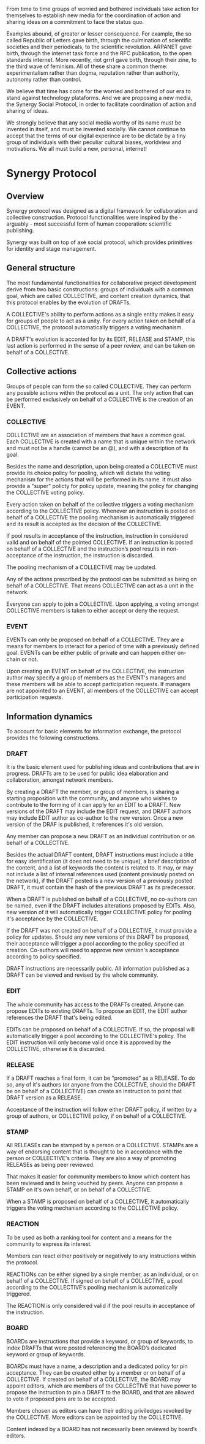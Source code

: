 From time to time groups of worried and bothered individuals take action for 
themselves to establish new media for the coordination of action and sharing ideas on a 
commitment to face the status quo.

Examples abound, of greater or lesser consequence. For example, the so called 
Republic of Letters gave birth, through the culmination of scientific societies
and their periodicals, to the scientific revolution. ARPANET gave birth, through 
the internet task force and the RFC publication, to the open standards internet.
More recently, riot grrrl gave birth, through their zine, to the third wave
of feminism. All of these share a common theme: experimentalism rather than dogma,
reputation rather than authority, autonomy rather than control.  

We believe that time has come for the worried and bothered of our era to stand 
against technology plataforms. And we are proposing a new media, the Synergy 
Social Protocol, in order to facilitate coordination of action and sharing of 
ideas.

We strongly believe that any social media worthy of its name must be 
invented in itself, and must be invented socially. We cannot continue to accept
that the terms of our digital experince are to be dictate by a tiny group of 
individuals with their peculiar cultural biases, worldview and motivations. 
We all must build a new, personal, internet!

# Synergy Protocol

## Overview

Synergy protocol was designed as a digital framework for collaboration and
collective construction. Protocol functionalities were inspired by the - arguably - most successful form of human cooperation: scientific publishing.

Synergy was built on top of axé social protocol, which provides primitives
for identity and stage management.

## General structure

The most fundamental functionalities for collaborative project development 
derive from two basic constructions: groups of individuals with a common goal,
which are called COLLECTIVE, and content creation dynamics, that this protocol
enables by the evolution of DRAFTs. 

A COLLECTIVE's ability to perform actions as a single entity makes it easy for
groups of people to act as a unity. For every action taken on behalf of a 
COLLECTIVE, the protocol automatically triggers a voting mechanism.

A DRAFT's evolution is acconted for by its EDIT, RELEASE and STAMP, this last action
is performed in the sense of a peer review, and can be taken on behalf of a COLLECTIVE.

## Collective actions

Groups of people can form the so called COLLECTIVE. They can perform any possible actions within the protocol as a unit. The only action that can be performed  exclusively on behalf of a COLLECTIVE is the creation of an EVENT.

### COLLECTIVE

COLLECTIVE are an association of members that have a common goal. Each
COLLECTIVE is created with a name that is unique within the network and
must not be a handle (cannot be an @), and with a description of its goal. 

Besides the name and description, upon being created a COLLECTIVE must provide 
its choice policy for pooling, which will dictate the voting mechanism 
for the actions that will be performed in its name. It must also provide a "super" 
policty for policy update, meaning the policy for changing the COLLECTIVE voting policy.

Every action taken on behalf of the collective triggers a voting mechanism
according to the COLLECTIVE policy. Whenever an instruction is posted on behalf 
of a COLLECTIVE the pooling mechanism is automatically triggered and its result 
is accepted as the decision of the COLLECTIVE.

If pool results in acceptance of the instruction, instruction in considered valid
and on behalf of the pointed COLLECTIVE. If an instruction is posted on behalf of 
a COLLECTIVE and the instruction’s pool results in non-acceptance of the instruction,
the instruction is discarded. 

The pooling mechanism of a COLLECTIVE may be updated.

Any of the actions prescribed by the protocol can be submitted as
being on behalf of a COLLECTIVE. That means COLLECTIVE can act as a
unit in the network. 

Everyone can apply to join a COLLECTIVE. Upon applying, a voting amongst COLLECTIVE 
members is taken to either accept or deny the request.

### EVENT

EVENTs can only be proposed on behalf of a COLLECTIVE. They are a means for members to interact for a period of time with a previously defined goal. EVENTs can be either public of private and can happen either on-chain or not. 

Upon creating an EVENT on behalf of the COLLECTIVE, the instruction author may specify a group of members as the EVENT's managers and these members will be able to accept participation requests. If managers are not appointed to an EVENT, all members of the COLLECTIVE can accept participation requests.


## Information dynamics

To account for basic elements for information exchange, the protocol provides
the following constructions.

### DRAFT

It is the basic element used for publishing ideas and contributions that are in
progress. DRAFTs are to be used for public idea elaboration and collaboration,
amongst network members.

By creating a DRAFT the member, or group of members, is sharing a starting proposition with
the community, and anyone who wishes to contribute to the forming of it can
apply for an EDIT to a DRAFT. New versions of the DRAFT may include the EDIT request, and DRAFT authors may include EDIT author as co-author to the new version. 
Once a new version of the DRAF is published, it references it's old version.

Any member can propose a new DRAFT as an individual contribution or
on behalf of a COLLECTIVE.

Besides the actual DRAFT content, DRAFT instructions must include a
title for easy identification (it does not need to be unique), a brief description
of the content, and a list of keywords the content is related to. It may, or
may not include a list of internal references used (content previously posted on
the network), if the DRAFT posted is a new version of a previously posted DRAFT, 
it must contain the hash of the previous DRAFT as its predecessor.

When a DRAFT is published on behalf of a COLLECTIVE, no co-authors can be named, even if the DRAFT includes alterations proposed by EDITs. Also, new version of it will automatically trigger COLLECTIVE policy for pooling it's acceptance by the COLLECTIVE. 

If the DRAFT was not created on behalf of a COLLECTIVE, it must provide a policy for updates. Should any new versions of this DRAFT be proposed, their acceptance will trigger a pool according to the policy specified at creation. Co-authors will need to approve new version's acceptance according to policy specified.

DRAFT instructions are necessarily public. All information published as a
DRAFT can be viewed and revised by the whole community.

### EDIT

The whole community has access to the DRAFTs created. Anyone can propose EDITs to existing DRAFTs. To propose an EDIT, the EDIT author references the DRAFT that's being edited. 

EDITs can be proposed on behalf of a COLLECTIVE. If so, the proposal will automatically trigger a pool according to the COLLECTIVE's policy. The EDIT instruction will only become valid once it is approved by the COLLECTIVE, otherwise it is discarded.

### RELEASE

If a DRAFT reaches a final form, it can be "promoted" as a RELEASE. To do so, any of it's authors (or anyone from the COLLECTIVE, should the DRAFT be on behalf of a COLLECTIVE) can create an instruction to point that DRAFT version as a RELEASE.

Acceptance of the instruction will follow either DRAFT policy, if written by a group of authors, or COLLECTIVE policy, if on behalf of a COLLECTIVE.

### STAMP

All RELEASEs can be stamped by a person or a COLLECTIVE. STAMPs are a way of endorsing content that is thought to be in accordance with the person or COLLECTIVE's criteria. They are also a way of promoting RELEASEs as being peer reviewed. 

That makes it easier for community members to know which content has been reviewed and is being
vouched by peers. Anyone can propose a STAMP on it's own behalf, or on behalf of a COLLECTIVE. 

When a STAMP is proposed on behalf of a COLLECTIVE, it automatically triggers the voting mechanism according to the COLLECTIVE policy.

### REACTION

To be used as both a ranking tool for content and a means
for the community to express its interest.

Members can react either positively or negatively to any instructions within the protocol.

REACTIONs can be either signed by a single member, as an individual, or
on behalf of a COLLECTIVE. If signed on behalf of a COLLECTIVE, a pool
according to the COLLECTIVE’s pooling mechanism is automatically triggered. 

The REACTION is only considered valid if the pool results in acceptance
of the instruction.

### BOARD

BOARDs are instructions that provide a keyword, or group of keywords,
to index DRAFTs that were posted referencing the BOARD’s dedicated keyword
or group of keywords.

BOARDs must have a name, a description and a dedicated policy for pin acceptance. They can be created either by a member or on behalf of a COLLECTIVE. If created on behalf of a COLLECTIVE, the BOARD may appoint editors, which are members of the COLLECTIVE that have power to propose the instruction to pin a DRAFT to the BOARD, and that are allowed to vote if proposed pins are to be accepted. 

Members chosen as editors can have their editing priviledges revoked by the COLLECTIVE. More editors can be appointed by the COLLECTIVE. 

Content indexed by a BOARD has not necessarily been reviewed by board’s editors.


